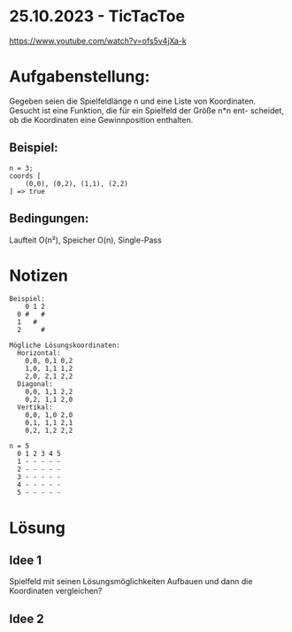 # 25.10.2023 - TicTacToe
https://www.youtube.com/watch?v=ofs5v4jXa-k

# Aufgabenstellung:
Gegeben seien die Spielfeldlänge n und eine Liste von Koordinaten.
Gesucht ist eine Funktion, die für ein Spielfeld der Größe n*n ent-
scheidet, ob die Koordinaten eine Gewinnposition enthalten.

## Beispiel:
```
n = 3; 
coords [
    (0,0), (0,2), (1,1), (2,2)
] => true
```

## Bedingungen:
Laufteit O(n²), Speicher O(n), Single-Pass

# Notizen
```
Beispiel:
    0 1 2
  0 #   # 
  1   #  
  2     #

Mögliche Lösungskoordinaten:
  Horizontal:
    0,0, 0,1 0,2
    1,0, 1,1 1,2
    2,0, 2,1 2,2
  Diagonal:
    0,0, 1,1 2,2
    0,2, 1,1 2,0
  Vertikal:
    0,0, 1,0 2,0
    0,1, 1,1 2,1
    0,2, 1,2 2,2

n = 5
  0 1 2 3 4 5
  1 - - - - -
  2 - - - - -
  3 - - - - -
  4 - - - - -
  5 - - - - -
 ```

# Lösung

## Idee 1
Spielfeld mit seinen Lösungsmöglichkeiten Aufbauen und dann die Koordinaten vergleichen?

## Idee 2
